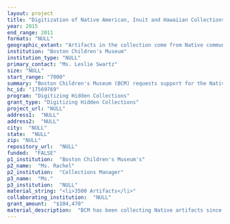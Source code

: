 ```yaml
--- 
layout: project 
title: "Digitization of Native American, Inuit and Hawaiian Collections"
year: 2015
end_range: 2011
formats: "NULL"
geographic_extant: "Artifacts in the collection come from Native communities across the United States including tribes from the following regions Alaska, Apache, California, Great Lakes, Hawaii, Navajo, New England, New York, Northwest Coast, Plains, Plateau, Pueblo, Southeast and Southwest. Inuit artifacts from Canada are also part of the Native holdings."
institution: "Boston Children's Museum"
institution_type: "NULL"
primary_contact: "Ms. Leslie Swartz"
size: "NULL"
start_range: "7000"
summary: "Boston Children's Museum (BCM) requests support for the Native American, Inuit, and Hawaiian Collections Digitization Project, for a project involving two years of work to catalog, digitize and make electronically accessible objects from BCM's Native collections. One of only four children's museums with a collection, BCM holds approximately 3,500 artifacts from indigenous North American communities ranging from pre-contact archeological materials to the present day. This distinguished collection is little known outside of Boston and New England. The Digitization Project will allow BCM to gain intellectual control of these valued artifacts and enhance their accessibility through a searchable, online catalog. This will correct problems with incomplete and fragmented early card catalog and accession records, which currently make it difficult for researchers to discover and use. The creation of an online Native collections catalog will allow educators and scholars at all levels to learn about and study these primary resources."
hc_id: "17569769"
program: "Digitizing Hidden Collections"
grant_type: "Digitizing Hidden Collections"
project_url: "NULL"
address1:  "NULL"
address2:  "NULL"
city:  "NULL"
state:  "NULL"
zip: "NULL"
repository_url:  "NULL"
funded:  "FALSE"
p1_institution:  "Boston Children's Museum's"
p2_name:  "Ms. Rachel"
p2_institution:  "Collections Manager"
p3_name:  "Ms."
p3_institution:  "NULL"
material_string: "<li>3500 Artifacts</li>"
collaborating_institution:  "NULL"
grant_amount:  "$104,470"
material_description:  "BCM has been collecting Native artifacts since it first opened in 1913. Throughout the Museum's history, these artifacts have been used in exhibits and programs, referenced in curriculum materials and shared in trainings with educators. Largely acquired through donation, the collection is comprised of approximately 3,500 artifacts that range from pre-contact archaeological materials to the present day. Although many museums stopped collecting new Native American materials mid-20th century, under the guidance and direction of Curator Emeritus, Dr. Joan Lester, BCM's collection continued to grow. \n\n\n\nToday, the collection contains artifacts that express the scope and variety of daily activities of Native peoples, highlighting the thriving and dynamic nature of these communities. The juxtaposition of old and new artifacts shows how important traditions express the continuity between past and present in Native cultures. The highlight of the Native collection is the depth and value of the Northeast artifacts, which have been most widely used and studied. But the diversity of holdings and Indigenous peoples represented is the collection's true strength. \n\n\n\nNative artifacts were acquired from donors in Greater Boston who traveled, lived or worked in regions across North America, from young servicemen stationed in Alaska, to missionaries and whalers who visited Hawaii, and the like. A sizable donation was made to BCM in 1979 from the estate of Katherine Hall Newell through the Massachusetts Indian Association. Newell, a past president of MIA, traveled widely through Indian territories including New England, the Plains and the Southwest. The collected artifacts date from 1875-1950 and showcase the adaptability of Native artists and craftsmen as they chose to interpret and share their culture with outsiders. The collection also includes a number of important archival records and photographs, which need cataloging and researching. The wealth of these captivating materials will continue to remain hidden without digitization."
---
```

